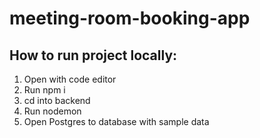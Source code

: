 # meeting-room-booking-app

## How to run project locally:
1. Open with code editor
2. Run npm i
3. cd into backend
4. Run nodemon
5. Open Postgres to database with sample data